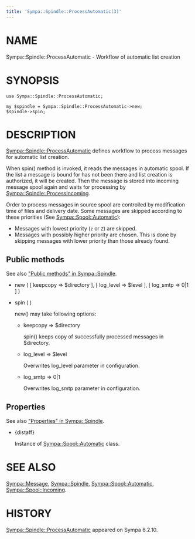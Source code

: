 ```yaml
---
title: 'Sympa::Spindle::ProcessAutomatic(3)'
---
```


# NAME

Sympa::Spindle::ProcessAutomatic - Workflow of automatic list creation

# SYNOPSIS

    use Sympa::Spindle::ProcessAutomatic;

    my $spindle = Sympa::Spindle::ProcessAutomatic->new;
    $spindle->spin;

# DESCRIPTION

[Sympa::Spindle::ProcessAutomatic](./Sympa-Spindle-ProcessAutomatic.3.md) defines workflow to process messages
for automatic list creation.

When spin() method is invoked, it reads the messages in automatic spool.
If the list a message is bound for has not been there and list creation is
authorized, it will be created.  Then the message is stored into incoming
message spool again and waits for processing by
[Sympa::Spindle::ProcessIncoming](./Sympa-Spindle-ProcessIncoming.3.md).

Order to process messages in source spool are controlled by modification time
of files and delivery date.
Some messages are skipped according to these priorities
(See [Sympa::Spool::Automatic](./Sympa-Spool-Automatic.3.md)):

- Messages with lowest priority (`z` or `Z`) are skipped.
- Messages with possibly higher priority are chosen.
This is done by skipping messages with lower priority than those already
found.

## Public methods

See also ["Public methods" in Sympa::Spindle](./Sympa-Spindle.3.md#public-methods).

- new ( \[ keepcopy => $directory \],
\[ log\_level => $level \],
\[ log\_smtp => 0|1 \] )
- spin ( )

    new() may take following options:

    - keepcopy => $directory

        spin() keeps copy of successfully processed messages in $directory.

    - log\_level => $level

        Overwrites log\_level parameter in configuration.

    - log\_smtp => 0|1

        Overwrites log\_smtp parameter in configuration.

## Properties

See also ["Properties" in Sympa::Spindle](./Sympa-Spindle.3.md#properties).

- {distaff}

    Instance of [Sympa::Spool::Automatic](./Sympa-Spool-Automatic.3.md) class.

# SEE ALSO

[Sympa::Message](./Sympa-Message.3.md),
[Sympa::Spindle](./Sympa-Spindle.3.md), [Sympa::Spool::Automatic](./Sympa-Spool-Automatic.3.md), [Sympa::Spool::Incoming](./Sympa-Spool-Incoming.3.md).

# HISTORY

[Sympa::Spindle::ProcessAutomatic](./Sympa-Spindle-ProcessAutomatic.3.md) appeared on Sympa 6.2.10.
